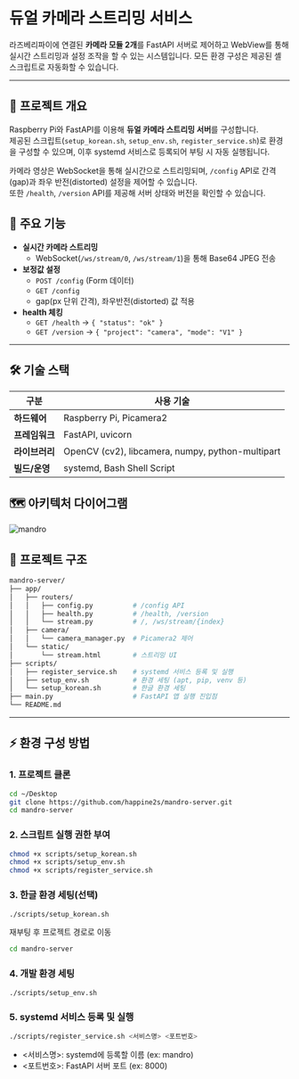 # 듀얼 카메라 스트리밍 서비스

라즈베리파이에 연결된 **카메라 모듈 2개**를 FastAPI 서버로 제어하고 WebView를 통해 실시간 스트리밍과 설정 조작을 할 수 있는 시스템입니다. 모든 환경 구성은 제공된 셸 스크립트로 자동화할 수 있습니다.

---

## 📌 프로젝트 개요

Raspberry Pi와 FastAPI를 이용해 **듀얼 카메라 스트리밍 서버**를 구성합니다.  
제공된 스크립트(`setup_korean.sh`, `setup_env.sh`, `register_service.sh`)로 환경을 구성할 수 있으며, 이후 systemd 서비스로 등록되어 부팅 시 자동 실행됩니다.

카메라 영상은 WebSocket을 통해 실시간으로 스트리밍되며, `/config` API로 간격(gap)과 좌우 반전(distorted) 설정을 제어할 수 있습니다.  
또한 `/health`, `/version` API를 제공해 서버 상태와 버전을 확인할 수 있습니다.


## 🚀 주요 기능

- **실시간 카메라 스트리밍**
  - WebSocket(`/ws/stream/0`, `/ws/stream/1`)을 통해 Base64 JPEG 전송
- **보정값 설정**
  - `POST /config` (Form 데이터)
  - `GET /config`
  - gap(px 단위 간격), 좌우반전(distorted) 값 적용
- **health 체킹**
  - `GET /health` → `{ "status": "ok" }`
  - `GET /version` → `{ "project": "camera", "mode": "V1" }`

---

## 🛠 기술 스택

| 구분         | 사용 기술 |
|--------------|--------------------------|
| **하드웨어** | Raspberry Pi, Picamera2 |
| **프레임워크** | FastAPI, uvicorn |
| **라이브러리** | OpenCV (cv2), libcamera, numpy, python-multipart |
| **빌드/운영** | systemd, Bash Shell Script |

## 🗺️ 아키텍처 다이어그램
![mandro](https://github.com/user-attachments/assets/a42afb2d-4d1e-4083-8b8f-c9ad35eabb6c)


## 📂 프로젝트 구조

```bash
mandro-server/
├── app/
│   ├── routers/
│   │   ├── config.py          # /config API
│   │   ├── health.py          # /health, /version
│   │   └── stream.py          # /, /ws/stream/{index}
│   ├── camera/
│   │   └── camera_manager.py  # Picamera2 제어
│   └── static/
│       └── stream.html        # 스트리밍 UI
├── scripts/
│   ├── register_service.sh    # systemd 서비스 등록 및 실행
│   ├── setup_env.sh           # 환경 세팅 (apt, pip, venv 등)
│   └── setup_korean.sh        # 한글 환경 세팅
├── main.py                    # FastAPI 앱 실행 진입점
└── README.md
```

---

## ⚡️ 환경 구성 방법
### 1. 프로젝트 클론
```bash
cd ~/Desktop
git clone https://github.com/happine2s/mandro-server.git
cd mandro-server
```
### 2. 스크립트 실행 권한 부여
```bash
chmod +x scripts/setup_korean.sh
chmod +x scripts/setup_env.sh
chmod +x scripts/register_service.sh
```

### 3. 한글 환경 세팅(선택)
```bash
./scripts/setup_korean.sh
```
재부팅 후 프로젝트 경로로 이동
```bash
cd mandro-server
```

### 4. 개발 환경 세팅
```bash
./scripts/setup_env.sh
```

### 5. systemd 서비스 등록 및 실행
```bash
./scripts/register_service.sh <서비스명> <포트번호>
```
- <서비스명>: systemd에 등록할 이름 (ex: mandro)
- <포트번호>: FastAPI 서버 포트 (ex: 8000)
